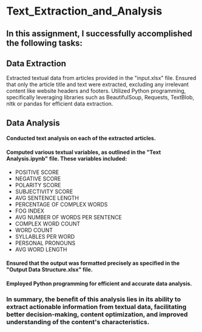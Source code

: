 # Text_Extraction_and_Analysis
## In this assignment, I successfully accomplished the following tasks:

## Data Extraction

Extracted textual data from articles provided in the "input.xlsx" file.
Ensured that only the article title and text were extracted, excluding any irrelevant content like website headers and footers.
Utilized Python programming, specifically leveraging libraries such as BeautifulSoup, Requests, TextBlob, nltk or pandas  for efficient data extraction.

## Data Analysis

#### Conducted text analysis on each of the extracted articles.
#### Computed various textual variables, as outlined in the "Text Analysis.ipynb" file. These variables included:
- POSITIVE SCORE
- NEGATIVE SCORE
- POLARITY SCORE
- SUBJECTIVITY SCORE
- AVG SENTENCE LENGTH
- PERCENTAGE OF COMPLEX WORDS
- FOG INDEX
- AVG NUMBER OF WORDS PER SENTENCE
- COMPLEX WORD COUNT
- WORD COUNT
- SYLLABLES PER WORD
- PERSONAL PRONOUNS
- AVG WORD LENGTH
  
#### Ensured that the output was formatted precisely as specified in the "Output Data Structure.xlsx" file.
#### Employed Python programming for efficient and accurate data analysis.

### In summary, the benefit of this analysis lies in its ability to extract actionable information from textual data, facilitating better decision-making, content optimization, and improved understanding of the content's characteristics.
